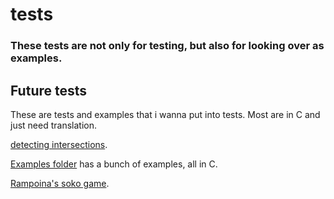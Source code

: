 # tests
### These tests are not only for testing, but also for looking over as examples.



## Future tests

These are tests and examples that i wanna put into tests.
Most are in C and just need translation.

[detecting intersections](https://github.com/raylib-extras/examples-c/blob/main/ray2d_rect_intersection/ray2d_rect_intersection.c).

[Examples folder](https://github.com/raylib-extras/examples-c) has a bunch of examples, all in C.

[Rampoina's soko game](shttps://git.libregaming.org/Rampoina/Sokobqn).
